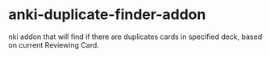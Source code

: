 # anki-duplicate-finder-addon
nki addon that will find if there are duplicates cards in specified deck, based on current Reviewing Card.
